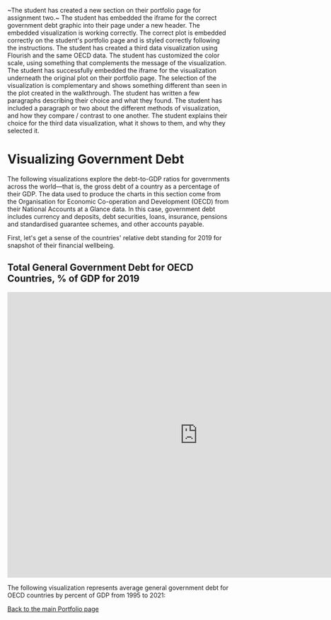 ~The student has created a new section on their portfolio page for assignment two.~
The student has embedded the iframe for the correct government debt graphic into their page under a new header. 
The embedded visualization is working correctly.
The correct plot is embedded correctly on the student's portfolio page and is styled correctly following the instructions.
The student has created a third data visualization using Flourish and the same OECD data. 
The student has customized the color scale, using something that complements the message of the visualization. 
The student has successfully embedded the iframe for the visualization underneath the original plot on their portfolio page.
The selection of the visualization is complementary and shows something different than seen in the plot created in the walkthrough.
The student has written a few paragraphs describing their choice and what they found.
The student has included a paragraph or two about the different methods of visualization, and how they compare / contrast to one another. 
The student explains their choice for the third data visualization, what it shows to them, and why they selected it.

# Visualizing Government Debt

The following visualizations explore the debt-to-GDP ratios for governments across the world—that is, the gross debt of a country as a percentage of their GDP. The data used to produce the charts in this section come from the Organisation for Economic Co-operation and Development (OECD) from their National Accounts at a Glance data. In this case, government debt includes currency and deposits, debt securities, loans, insurance, pensions and standardised guarantee schemes, and other accounts payable. 

First, let's get a sense of the countries' relative debt standing for 2019 for snapshot of their financial wellbeing.

## Total General Government Debt for OECD Countries, % of GDP for 2019
<iframe src="https://data.oecd.org/chart/6RYu" width="860" height="645" style="border: 0" mozallowfullscreen="true" webkitallowfullscreen="true" allowfullscreen="true"><a href="https://data.oecd.org/chart/6RYu" target="_blank">OECD Chart: General government debt, Total, % of GDP, Annual, 2019</a></iframe>


The following visualization represents average general government debt for OECD countries by percent of GDP from 1995 to 2021:

<div class="flourish-embed flourish-chart" data-src="visualisation/11686871"><script src="https://public.flourish.studio/resources/embed.js"></script></div>

<div class="flourish-embed flourish-bar-chart-race" data-src="visualisation/11688775"><script src="https://public.flourish.studio/resources/embed.js"></script></div>




[Back to the main Portfolio page](/README.md)

